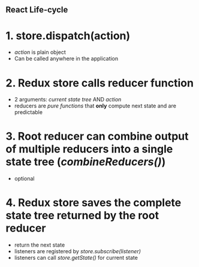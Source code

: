## React Life-cycle

# 1. store.dispatch(action)
- *action* is plain object
- Can be called anywhere in the application

# 2. Redux store calls reducer function
- 2 arguments: *current state tree* AND *action*
- reducers are *pure functions* that **only** compute next state and are predictable

# 3. Root reducer can combine output of multiple reducers into a single state tree (*combineReducers()*)
- optional

# 4. Redux store saves the complete state tree returned by the root reducer
- return the next state
- listeners are registered by *store.subscribe(listener)*
- listeners can call *store.getState()* for current state
